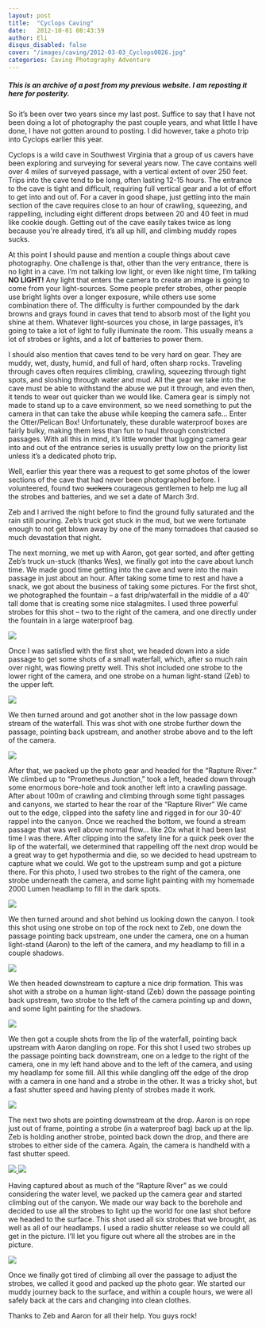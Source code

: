 ```yaml
---
layout: post
title:  "Cyclops Caving"
date:   2012-10-01 08:43:59
author: Eli
disqus_disabled: false
cover: "/images/caving/2012-03-03_Cyclops0026.jpg"
categories: Caving Photography Adventure
---
```


##### This is an archive of a post from my previous website.  I am reposting it here for posterity.

So it’s been over two years since my last post.  Suffice to say that I have not been doing a lot of photography the past couple years, and what little I have done, I have not gotten around to posting.  I did however, take a photo trip into Cyclops earlier this year.

Cyclops is a wild cave in Southwest Virginia that a group of us cavers have been exploring and surveying for several years now.  The cave contains well over 4 miles of surveyed passage, with a vertical extent of over 250 feet.  Trips into the cave tend to be long, often lasting 12-15 hours.  The entrance to the cave is tight and difficult, requiring full vertical gear and a lot of effort to get into and out of.  For a caver in good shape, just getting into the main section of the cave requires close to an hour of crawling, squeezing, and rappelling, including eight different drops between 20 and 40 feet in mud like cookie dough.  Getting out of the cave easily takes twice as long because you're already tired, it’s all up hill, and climbing muddy ropes sucks.

At this point I should pause and mention a couple things about cave photography.  One challenge is that, other than the very entrance, there is no light in a cave.  I’m not talking low light, or even like night time, I’m talking **NO LIGHT!**  Any light that enters the camera to create an image is going to come from your light-sources.  Some people prefer strobes, other people use bright lights over a longer exposure, while others use some combination there of.  The difficulty is further compounded by the dark browns and grays found in caves that tend to absorb most of the light you shine at them.  Whatever light-sources you chose, in large passages, it’s going to take a lot of light to fully illuminate the room.  This usually means a lot of strobes or lights, and a lot of batteries to power them.

I should also mention that caves tend to be very hard on gear.  They are muddy, wet, dusty, humid, and full of hard, often sharp rocks.  Traveling through caves often requires climbing, crawling, squeezing through tight spots, and sloshing through water and mud.  All the gear we take into the cave must be able to withstand the abuse we put it through, and even then, it tends to wear out quicker than we would like.  Camera gear is simply not made to stand up to a cave environment, so we need something to put the camera in that can take the abuse while keeping the camera safe… Enter the Otter/Pelican Box!  Unfortunately, these durable waterproof boxes are fairly bulky, making them less than fun to haul through constricted passages.  With all this in mind, it’s little wonder that lugging camera gear into and out of the entrance series is usually pretty low on the priority list unless it’s a dedicated photo trip.

Well, earlier this year there was a request to get some photos of the lower sections of the cave that had never been photographed before.  I volunteered, found two ~~suckers~~ courageous gentlemen to help me lug all the strobes and batteries, and we set a date of March 3rd.

Zeb and I arrived the night before to find the ground fully saturated and the rain still pouring.  Zeb’s truck got stuck in the mud, but we were fortunate enough to not get blown away by one of the many tornadoes that caused so much devastation that night.

The next morning, we met up with Aaron, got gear sorted, and after getting Zeb’s truck un-stuck (thanks Wes), we finally got into the cave about lunch time.  We made good time getting into the cave and were into the main passage in just about an hour.  After taking some time to rest and have a snack, we got about the business of taking some pictures.  For the first shot, we photographed the fountain – a fast drip/waterfall in the middle of a 40′ tall dome that is creating some nice stalagmites.  I used three powerful strobes for this shot – two to the right of the camera, and one directly under the fountain in a large waterproof bag.

<a href="{{ site.baseurl }}/images/caving/2012-03-03_Cyclops0021.jpg" id="galleryImage">
  <img src="{{ site.baseurl }}/images/caving/thumb/2012-03-03_Cyclops0021-th.jpg" class="galleryThumb" />
</a>

Once I was satisfied with the first shot, we headed down into a side passage to get some shots of a small waterfall, which, after so much rain over night, was flowing pretty well.  This shot included one strobe to the lower right of the camera, and one strobe on a human light-stand (Zeb) to the upper left.

<a href="{{ site.baseurl }}/images/caving/2012-03-03_Cyclops0022.jpg" id="galleryImage">
  <img src="{{ site.baseurl }}/images/caving/thumb/2012-03-03_Cyclops0022-th.jpg" class="galleryThumb" />
</a>

We then turned around and got another shot in the low passage down stream of the waterfall.  This was shot with one strobe further down the passage, pointing back upstream, and another strobe above and to the left of the camera.

<a href="{{ site.baseurl }}/images/caving/2012-03-03_Cyclops0025.jpg" id="galleryImage">
  <img src="{{ site.baseurl }}/images/caving/thumb/2012-03-03_Cyclops0025-th.jpg" class="galleryThumb" />
</a>

After that, we packed up the photo gear and headed for the “Rapture River.”  We climbed up to “Prometheus Junction,” took a left, headed down through some enormous bore-hole and took another left into a crawling passage.  After about 100m of crawling and climbing through some tight passages and canyons, we started to hear the roar of the “Rapture River”  We came out to the edge, clipped into the safety line and rigged in for our 30-40′ rappel into the canyon.  Once we reached the bottom, we found a stream passage that was well above normal flow… like 20x what it had been last time I was there.  After clipping into the safety line for a quick peek over the lip of the waterfall, we determined that rappelling off the next drop would be a great way to get hypothermia and die, so we decided to head upstream to capture what we could.  We got to the upstream sump and got a picture there.  For this photo, I used two strobes to the right of the camera, one strobe underneath the camera, and some light painting with my homemade 2000 Lumen headlamp to fill in the dark spots.

<a href="{{ site.baseurl }}/images/caving/2012-03-03_Cyclops0026.jpg" id="galleryImage">
  <img src="{{ site.baseurl }}/images/caving/thumb/2012-03-03_Cyclops0026-th.jpg" class="galleryThumb" />
</a>

We then turned around and shot behind us looking down the canyon.  I took this shot using one strobe on top of the rock next to Zeb, one down the passage pointing back upstream, one under the camera, one on a human light-stand (Aaron) to the left of the camera, and my headlamp to fill in a couple shadows.

<a href="{{ site.baseurl }}/images/caving/2012-03-03_Cyclops0030.jpg" id="galleryImage">
  <img src="{{ site.baseurl }}/images/caving/thumb/2012-03-03_Cyclops0030-th.jpg" class="galleryThumb" />
</a>

We then headed downstream to capture a nice drip formation.  This was shot with a strobe on a human light-stand (Zeb) down the passage pointing back upstream, two strobe to the left of the camera pointing up and down, and some light painting for the shadows.

<a href="{{ site.baseurl }}/images/caving/2012-03-03_Cyclops0031.jpg" id="galleryImage">
  <img src="{{ site.baseurl }}/images/caving/thumb/2012-03-03_Cyclops0031-th.jpg" class="galleryThumb" />
</a>

We then got a couple shots from the lip of the waterfall, pointing back upstream with Aaron dangling on rope.  For this shot I used two strobes up the passage pointing back downstream, one on a ledge to the right of the camera, one in my left hand above and to the left of the camera, and using my headlamp for some fill.  All this while dangling off the edge of the drop with a camera in one hand and a strobe in the other.  It was a tricky shot, but a fast shutter speed and having plenty of strobes made it work.

<a href="{{ site.baseurl }}/images/caving/2012-03-03_Cyclops0035.jpg" id="galleryImage">
  <img src="{{ site.baseurl }}/images/caving/thumb/2012-03-03_Cyclops0035-th.jpg" class="galleryThumb" />
</a>

The next two shots are pointing  downstream at the drop.  Aaron is on rope just out of frame, pointing a strobe (in a waterproof bag) back up at the lip.  Zeb is holding another strobe, pointed back down the drop, and there are strobes to either side of the camera.  Again, the camera is handheld with a fast shutter speed.

<a href="{{ site.baseurl }}/images/caving/2012-03-03_Cyclops0036.jpg" id="galleryImage">
  <img src="{{ site.baseurl }}/images/caving/thumb/2012-03-03_Cyclops0036-th.jpg" class="galleryThumb" />
</a>
<a href="{{ site.baseurl }}/images/caving/2012-03-03_Cyclops0037.jpg" id="galleryImage">
  <img src="{{ site.baseurl }}/images/caving/thumb/2012-03-03_Cyclops0037-th.jpg" class="galleryThumb" />
</a>

Having captured about as much of the “Rapture River” as we could considering the water level, we packed up the camera gear and started climbing out of the canyon.  We made our way back to the borehole and decided to use all the strobes to light up the world for one last shot before we headed to the surface.  This shot used all six strobes that we brought,  as well as all of our headlamps.  I used a radio shutter release so we could all get in the picture.  I’ll let you figure out where all the strobes are in the picture.

<a href="{{ site.baseurl }}/images/caving/2012-03-03_Cyclops0039.jpg" id="galleryImage">
  <img src="{{ site.baseurl }}/images/caving/thumb/2012-03-03_Cyclops0039-th.jpg" class="galleryThumb" />
</a>

Once we finally got tired of climbing all over the passage to adjust the strobes, we called it good and packed up the photo gear.  We started our muddy journey back to the surface, and within a couple hours, we were all safely back at the cars and changing into clean clothes.  

Thanks to Zeb and Aaron for all their help.  You guys rock!

